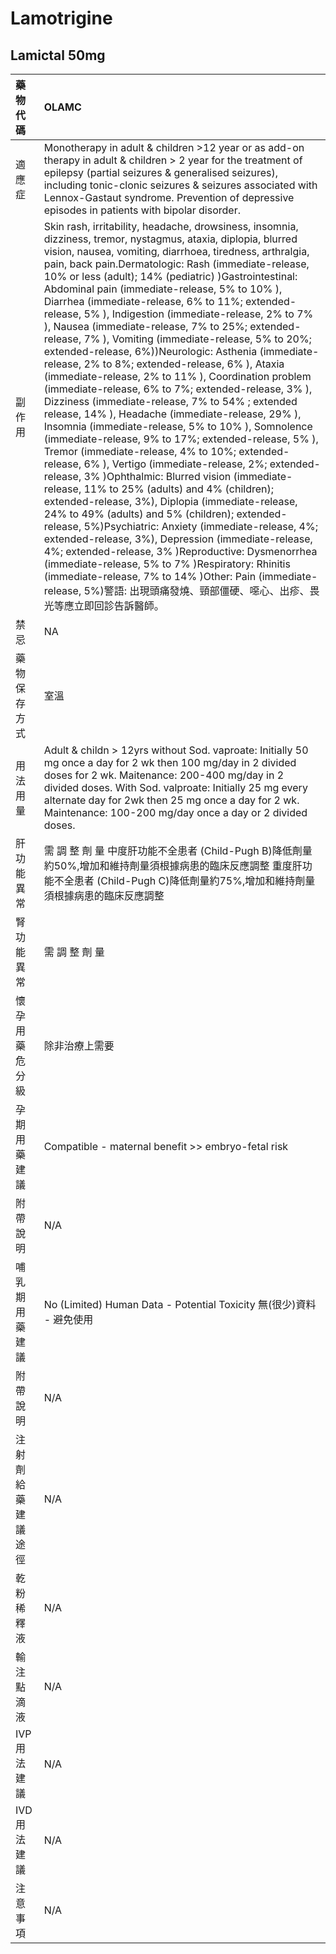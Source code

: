 # Lamotrigine

## Lamictal  50mg

| 藥物代碼 | OLAMC |
| :--- | :--- |
| 適應症 | Monotherapy in adult & children &gt;12 year or as add-on therapy in adult & children &gt; 2 year for the treatment of epilepsy \(partial seizures & generalised seizures\), including tonic-clonic seizures & seizures associated with Lennox-Gastaut syndrome. Prevention of depressive episodes in patients with bipolar disorder. |
| 副作用 | Skin rash, irritability, headache, drowsiness, insomnia, dizziness, tremor, nystagmus, ataxia, diplopia, blurred vision, nausea, vomiting, diarrhoea, tiredness, arthralgia, pain, back pain.Dermatologic: Rash \(immediate-release, 10% or less \(adult\); 14% \(pediatric\) \)Gastrointestinal: Abdominal pain \(immediate-release, 5% to 10% \), Diarrhea \(immediate-release, 6% to 11%; extended-release, 5% \), Indigestion \(immediate-release, 2% to 7% \), Nausea \(immediate-release, 7% to 25%; extended-release, 7% \), Vomiting \(immediate-release, 5% to 20%; extended-release, 6%\)\)Neurologic: Asthenia \(immediate-release, 2% to 8%; extended-release, 6% \), Ataxia \(immediate-release, 2% to 11% \), Coordination problem \(immediate-release, 6% to 7%; extended-release, 3% \), Dizziness \(immediate-release, 7% to 54% ; extended release, 14% \), Headache \(immediate-release, 29% \), Insomnia \(immediate-release, 5% to 10% \), Somnolence \(immediate-release, 9% to 17%; extended-release, 5% \), Tremor \(immediate-release, 4% to 10%; extended-release, 6% \), Vertigo \(immediate-release, 2%; extended-release, 3% \)Ophthalmic: Blurred vision \(immediate-release, 11% to 25% \(adults\) and 4% \(children\); extended-release, 3%\), Diplopia \(immediate-release, 24% to 49% \(adults\) and 5% \(children\); extended-release, 5%\)Psychiatric: Anxiety \(immediate-release, 4%; extended-release, 3%\), Depression \(immediate-release, 4%; extended-release, 3% \)Reproductive: Dysmenorrhea \(immediate-release, 5% to 7% \)Respiratory: Rhinitis \(immediate-release, 7% to 14% \)Other: Pain \(immediate-release, 5%\)警語:  出現頭痛發燒、頸部僵硬、噁心、出疹、畏光等應立即回診告訴醫師。 |
| 禁忌 | NA |
| 藥物保存方式 | 室溫 |
| 用法用量 | Adult & childn &gt; 12yrs without Sod. vaproate:  Initially 50 mg once a day for 2 wk then 100 mg/day in 2 divided doses for 2 wk. Maitenance: 200-400 mg/day in 2 divided doses. With Sod. valproate: Initially 25 mg every alternate day for 2wk then 25 mg once a day for 2 wk.  Maintenance: 100-200 mg/day once a day or 2 divided doses. |
| 肝功能異常 | 需 調 整 劑 量  中度肝功能不全患者 \(Child-Pugh B\)降低劑量約50%,增加和維持劑量須根據病患的臨床反應調整 重度肝功能不全患者 \(Child-Pugh C\)降低劑量約75%,增加和維持劑量須根據病患的臨床反應調整 |
| 腎功能異常 | 需 調 整 劑 量 |
| 懷孕用藥危分級 | 除非治療上需要 |
| 孕期用藥建議 | Compatible - maternal benefit &gt;&gt; embryo-fetal risk |
| 附帶說明 | N/A |
| 哺乳期用藥建議 | No \(Limited\) Human Data - Potential Toxicity 無\(很少\)資料 - 避免使用 |
| 附帶說明 | N/A |
| 注射劑給藥建議途徑 | N/A |
| 乾粉稀釋液 | N/A |
| 輸注點滴液 | N/A |
| IVP 用法建議 | N/A |
| IVD 用法建議 | N/A |
| 注意事項 | N/A |

